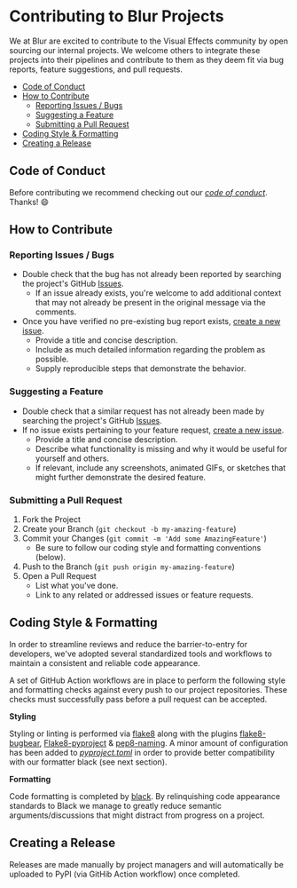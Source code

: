 # Contributing to Blur Projects

We at Blur are excited to contribute to the Visual Effects community by open sourcing our internal projects. We welcome others to integrate these projects into their pipelines and contribute to them as they deem fit via bug reports, feature suggestions, and pull requests.

<!-- MarkdownTOC -->

- [Code of Conduct](#code-of-conduct)
- [How to Contribute](#how-to-contribute)
    - [Reporting Issues / Bugs](#reporting-issues--bugs)
    - [Suggesting a Feature](#suggesting-a-feature)
    - [Submitting a Pull Request](#submitting-a-pull-request)
- [Coding Style & Formatting](#coding-style--formatting)
- [Creating a Release](#creating-a-release)

<!-- /MarkdownTOC -->

## Code of Conduct

Before contributing we recommend checking out our _[code of conduct]_. Thanks! :smile:

## How to Contribute

### Reporting Issues / Bugs

- Double check that the bug has not already been reported by searching the project's GitHub [Issues].
    - If an issue already exists, you're welcome to add additional context that may not already be present in the original message via the comments.
- Once you have verified no pre-existing bug report exists, [create a new issue].
    - Provide a title and concise description.
    - Include as much detailed information regarding the problem as possible.
    - Supply reproducible steps that demonstrate the behavior.

### Suggesting a Feature

- Double check that a similar request has not already been made by searching the project's GitHub [Issues].
- If no issue exists pertaining to your feature request, [create a new issue].
    - Provide a title and concise description.
    - Describe what functionality is missing and why it would be useful for yourself and others.
    - If relevant, include any screenshots, animated GIFs, or sketches that might further demonstrate the desired feature.

### Submitting a Pull Request

1. Fork the Project
2. Create your Branch (`git checkout -b my-amazing-feature`)
3. Commit your Changes (`git commit -m 'Add some AmazingFeature'`)
    - Be sure to follow our coding style and formatting conventions (below).
4. Push to the Branch (`git push origin my-amazing-feature`)
5. Open a Pull Request
    - List what you've done.
    - Link to any related or addressed issues or feature requests.

## Coding Style & Formatting

In order to streamline reviews and reduce the barrier-to-entry for developers, we've adopted several standardized tools and workflows to maintain a consistent and reliable code appearance.

A set of GitHub Action workflows are in place to perform the following style and formatting checks against every push to our project repositories. These checks must successfully pass before a pull request can be accepted.

**Styling**

Styling or linting is performed via [flake8] along with the plugins [flake8-bugbear], [Flake8-pyproject] & [pep8-naming]. A minor amount of configuration has been added to _[pyproject.toml]_ in order to provide better compatibility with our formatter black (see next section).

**Formatting**

Code formatting is completed by [black]. By relinquishing code appearance standards to Black we manage to greatly reduce semantic arguments/discussions that might distract from progress on a project.


## Creating a Release

Releases are made manually by project managers and will automatically be uploaded to PyPI (via GitHib Action workflow) once completed.

[flake8]: https://github.com/PyCQA/flake8
[flake8-bugbear]: https://github.com/PyCQA/flake8-bugbear
[Flake8-pyproject]: https://github.com/john-hen/Flake8-pyproject
[pep8-naming]: https://github.com/PyCQA/pep8-naming
[pyproject.toml]: https://github.com/blurstudio/hab/blob/master/pyproject.toml
[black]: https://github.com/psf/black
[Issues]: https://github.com/blurstudio/preditor/issues
[create a new issue]: https://github.com/blurstudio/preditor/issues/new
[code of conduct]: https://github.com/blurstudio/preditor/blob/master/CODE_OF_CONDUCT.md
